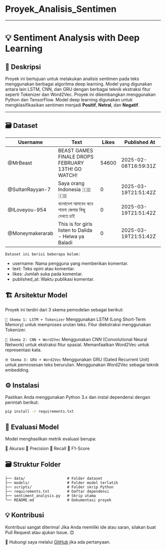# Proyek_Analisis_Sentimen
---
# 💡 Sentiment Analysis with Deep Learning

## 📌 Deskripsi
Proyek ini bertujuan untuk melakukan analisis sentimen pada teks menggunakan berbagai algoritma deep learning. Model yang digunakan antara lain LSTM, CNN, dan GRU dengan berbagai teknik ekstraksi fitur seperti Tokenizer dan Word2Vec. Proyek ini dikembangkan menggunakan Python dan TensorFlow. 
Model deep learning digunakan untuk mengklasifikasikan sentimen menjadi **Positif**, **Netral**, dan **Negatif**.

---

## 🗃️ Dataset
| **Username**       | **Text**                                                                                   | **Likes** | **Published At**        |
|--------------------|--------------------------------------------------------------------------------------------|---------- |-------------------------|
| @MrBeast           | BEAST GAMES FINALE DROPS FEBRUARY 13TH! GO WATCH!                                          | 54600     | 2025-02-08T16:59:31Z    |
| @SultanRayyan-7    | Saya orang Indonesia 🇮🇩🇮🇩                                                                   | 0         | 2025-03-19T21:51:42Z    |
| @ILoveyou-954      | বাংলাদেশ আসবেন কবে পাবনা জেলার কিছু দেখতে চাই	                                            | 0         | 2025-03-19T21:51:42Z    |
| @Moneymakerarab    | This is for girls listen to Dalida - Helwa ya Baladi                                       | 0         | 2025-03-19T21:51:42Z    |


```Dataset ini berisi beberapa kolom:```
- username: Nama pengguna yang memberikan komentar.
- text: Teks opini atau komentar.
- likes: Jumlah suka pada komentar.
- published_at: Waktu publikasi komentar.

## 🏗️ Arsitektur Model
Proyek ini terdiri dari 3 skema pemodelan sebagai berikut:

`🚀 Skema 1: LSTM + Tokenizer`
Menggunakan LSTM (Long Short-Term Memory) untuk memproses urutan teks.
Fitur diekstraksi menggunakan Tokenizer.

`🌊 Skema 2: CNN + Word2Vec`
Menggunakan CNN (Convolutional Neural Network) untuk ekstraksi fitur spasial.
Memanfaatkan Word2Vec untuk representasi kata.

`🌐 Skema 3: GRU + Word2Vec`
Menggunakan GRU (Gated Recurrent Unit) untuk pemrosesan teks berurutan.
Menggunakan Word2Vec sebagai teknik embedding.

## ⚙️ Instalasi
Pastikan Anda menggunakan Python 3.x dan instal dependensi dengan perintah berikut:

```sh
pip install -r requirements.txt
```

## 📝 Evaluasi Model
Model menghasilkan metrik evaluasi berupa:

🎯 Akurasi
📝 Precision
🔁 Recall
🌟 F1-Score

## 🗃️ Struktur Folder
```
├── data/                   # Folder dataset
├── models/                 # Folder model terlatih
├── scripts/                # Folder skrip Python
├── requirements.txt        # Daftar dependensi
├── sentiment_analysis.py   # Skrip utama
└── README.md               # Dokumentasi proyek
```

## 💡 Kontribusi
Kontribusi sangat diterima! Jika Anda memiliki ide atau saran, silakan buat Pull Request atau ajukan Issue. 😊

📧 Hubungi saya melalui [GitHub](https://github.com/MuthiahAinun) jika ada pertanyaan.
